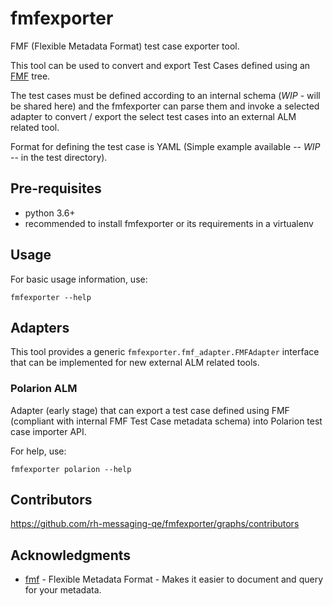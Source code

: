 # fmfexporter

FMF (Flexible Metadata Format) test case exporter tool.

This tool can be used to convert and export Test Cases defined
using an [FMF](https://fmf.readthedocs.io/en/latest/) tree.

The test cases must be defined according to an internal schema (*WIP* - will be shared here)
and the fmfexporter can parse them and invoke a selected adapter to convert / export the
select test cases into an external ALM related tool.

Format for defining the test case is YAML (Simple example available -- *WIP* -- in the test directory). 

## Pre-requisites

* python 3.6+
* recommended to install fmfexporter or its requirements in a virtualenv

## Usage

For basic usage information, use:

```
fmfexporter --help
```

## Adapters

This tool provides a generic `fmfexporter.fmf_adapter.FMFAdapter` interface that can be implemented
for new external ALM related tools.

### Polarion ALM

Adapter (early stage) that can export a test case defined using FMF (compliant with internal FMF Test Case metadata
schema) into Polarion test case importer API.

For help, use:

```
fmfexporter polarion --help
```

## Contributors

https://github.com/rh-messaging-qe/fmfexporter/graphs/contributors

## Acknowledgments

* [fmf](https://fmf.readthedocs.io/en/latest/) - Flexible Metadata Format - Makes it easier to document
and query for your metadata.
